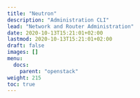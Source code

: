 ```yaml
---
title: "Neutron"
description: "Administration CLI"
lead: "Network and Router Administration"
date: 2020-10-13T15:21:01+02:00
lastmod: 2020-10-13T15:21:01+02:00
draft: false
images: []
menu:
  docs:
    parent: "openstack"
weight: 215
toc: true
---
```

